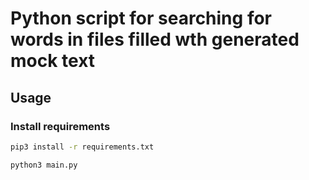 # Python script for searching for words in files filled wth generated mock text

## Usage

### Install requirements

```bash
pip3 install -r requirements.txt
```

```bash
python3 main.py
```
